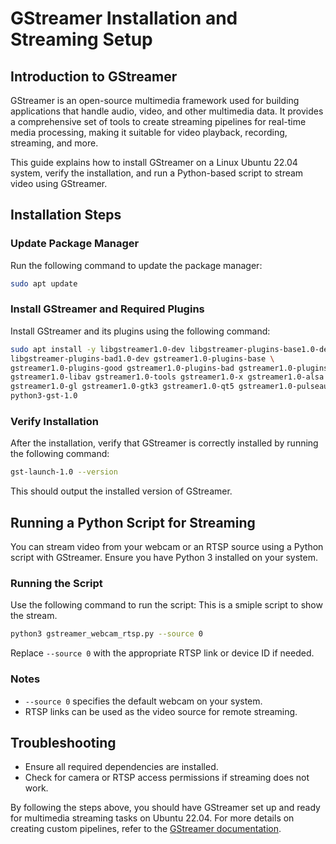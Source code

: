 # GStreamer Installation and Streaming Setup

## Introduction to GStreamer
GStreamer is an open-source multimedia framework used for building applications that handle audio, video, and other multimedia data. It provides a comprehensive set of tools to create streaming pipelines for real-time media processing, making it suitable for video playback, recording, streaming, and more.

This guide explains how to install GStreamer on a Linux Ubuntu 22.04 system, verify the installation, and run a Python-based script to stream video using GStreamer.

## Installation Steps

### Update Package Manager
Run the following command to update the package manager:
```bash
sudo apt update
```

### Install GStreamer and Required Plugins
Install GStreamer and its plugins using the following command:
```bash
sudo apt install -y libgstreamer1.0-dev libgstreamer-plugins-base1.0-dev \
libgstreamer-plugins-bad1.0-dev gstreamer1.0-plugins-base \
gstreamer1.0-plugins-good gstreamer1.0-plugins-bad gstreamer1.0-plugins-ugly \
gstreamer1.0-libav gstreamer1.0-tools gstreamer1.0-x gstreamer1.0-alsa \
gstreamer1.0-gl gstreamer1.0-gtk3 gstreamer1.0-qt5 gstreamer1.0-pulseaudio \
python3-gst-1.0
```

### Verify Installation
After the installation, verify that GStreamer is correctly installed by running the following command:
```bash
gst-launch-1.0 --version
```
This should output the installed version of GStreamer.

## Running a Python Script for Streaming
You can stream video from your webcam or an RTSP source using a Python script with GStreamer. Ensure you have Python 3 installed on your system.

### Running the Script
Use the following command to run the script:
This is a smiple script to show the stream.
```bash
python3 gstreamer_webcam_rtsp.py --source 0
```
Replace `--source 0` with the appropriate RTSP link or device ID if needed.

### Notes
- `--source 0` specifies the default webcam on your system.
- RTSP links can be used as the video source for remote streaming.

## Troubleshooting
- Ensure all required dependencies are installed.
- Check for camera or RTSP access permissions if streaming does not work.

By following the steps above, you should have GStreamer set up and ready for multimedia streaming tasks on Ubuntu 22.04. For more details on creating custom pipelines, refer to the [GStreamer documentation](https://gstreamer.freedesktop.org/documentation/).

